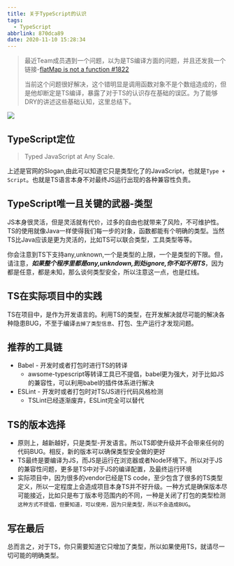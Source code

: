 ```yaml
---
title: 关于TypeScript的认识
tags:
  - TypeScript
abbrlink: 870dca89
date: 2020-11-10 15:28:34
---
```


> 最近Team成员遇到一个问题，以为是TS编译方面的问题，并且还发我一个链接-[flatMap is not a function #1822](https://github.com/kulshekhar/ts-jest/issues/1822)
>
>当前这个问题很好解决，这个错明显是调用函数对象不是个数组造成的，但是他却断定是TS编译，暴露了对于TS的认识存在基础的误区。为了能够DRY的讲述这些基础认知，这里总结下。
>
 
![](https://static.1991421.cn/2020/2020-11-10-235902.jpeg)

## TypeScript定位
> Typed JavaScript at Any Scale.

上述是官网的Slogan,由此可以知道它只是类型化了的JavaScript，也就是`Type + Script`。也就是TS语言本身不对最终JS运行出现的各种兼容性负责。

## TypeScript唯一且关键的武器-类型
JS本身很灵活，但是灵活就有代价，过多的自由也就带来了风险，不可维护性。TS的使用就像Java一样使得我们每一步的对象，函数都能有个明确的类型。当然TS比Java应该是更为灵活的，比如TS可以联合类型，工具类型等等。

你会注意到TS下支持any,unknown,一个是类型的上限，一个是类型的下限。但，请注意，*__如果整个程序里都是any,unkndown,到处ignore,你不如不用TS__*，因为都是任意，都是未知，那么谈何类型安全，所以注意这一点，也是红线。

## TS在实际项目中的实践

TS在项目中，是作为开发语言的。利用TS的类型，在开发解决就尽可能的解决各种隐患BUG，不至于编译`去掉了类型信息`、打包、生产运行才发现问题。

## 推荐的工具链
- Babel -  开发时或者打包时进行TS的转译
	- awsome-typescript等转译工具已不提倡，babel更为强大，对于比如JS的兼容性，可以利用babel的插件体系进行解决
- ESLint - 开发时或者打包时对TS/JS进行代码风格检测
	- TSLint已经逐渐废弃，ESLint完全可以替代

## TS的版本选择
- 原则上，越新越好，只是类型-开发语言。所以TS即使升级并不会带来任何的代码BUG。相反，新的版本可以确保类型安全做的更好
- TS最终是要编译为JS，而JS是运行在浏览器或者Node环境下。所以对于JS的兼容性问题，更多是TS中对于JS的编译配置，及最终运行环境
- 实际项目中，因为很多的vendor已经是TS code，至少包含了很多的TS类型定义，所以一定程度上会造成项目本身TS并不好升级。一种方式是确保版本尽可能接近，比如只是布丁版本号范围内的不同，一种是关闭了打包的类型检测`这种方式不提倡，但要知道，可以使用，因为只是类型，所以不会造成BUG`。

## 写在最后
总而言之，对于TS，你只需要知道它只增加了类型，所以如果使用TS，就请尽一切可能的明确类型。
	
